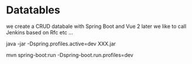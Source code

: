 # Datatables

we create a CRUD databale with Spring Boot and Vue 2
later we like to call Jenkins based on Rfc etc ...

java -jar -Dspring.profiles.active=dev XXX.jar

mvn spring-boot:run -Dspring-boot.run.profiles=dev